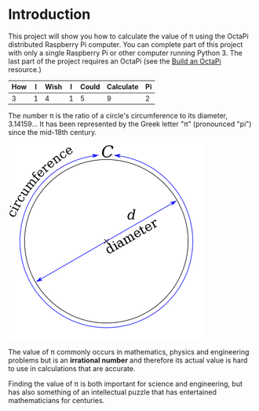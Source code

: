 # Introduction

This project will show you how to calculate the value of π using the OctaPi distributed Raspberry Pi computer. You can complete part of this project with only a single Raspberry Pi or other computer running Python 3. The last part of the project requires an OctaPi (see the [Build an OctaPi]() resource.)

| How      | I          | Wish  | I    | Could   | Calculate | Pi |
| ---------|------------| ------|------|---------|-----------|----|
| 3        | 1          | 4     |1     |5        |9          |2   |

The number π is the ratio of a circle's circumference to its diameter, 3.14159... It has been represented by the Greek letter "π" (pronounced "pi") since the mid-18th century.

![π is the ratio of a circle’s circumference to its diameter](images/circle_diameter_radius.png)

The value of π commonly occurs in mathematics, physics and engineering problems but is an **irrational number** and therefore its actual value is hard to use in calculations that are accurate.

Finding the value of π is both important for science and engineering, but has also something of an intellectual puzzle that has entertained mathematicians for centuries.
